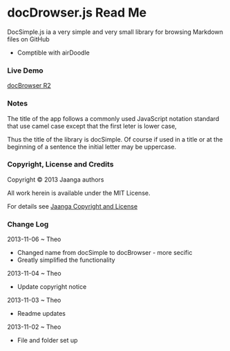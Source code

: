docDrowser.js Read Me
=====================
DocSimple.js ia a very simple and very small library for browsing Markdown files on GitHub

* Comptible with airDoodle 

### Live Demo

[docBrowser R2](http://jaanga.github.io/libs/ds/doc-broswer-prototype.html)

### Notes

The title of the app follows a commonly used JavaScript notation standard that use camel case except that the first leter is lower case,

Thus the title of the library is docSimple. Of course if used in a title or at the beginning of a sentence the initial letter may be uppercase. 

### Copyright, License and Credits
Copyright &copy; 2013 Jaanga authors

All work herein is available under the MIT License.  

For details see [Jaanga Copyright and License](http://jaanga.github.io/libs/jaanga-copyright-and-mit-license.md)


### Change Log

2013-11-06 ~ Theo

* Changed name from docSimple to docBrowser - more secific
* Greatly simplified the functionality


2013-11-04 ~ Theo

* Update copyright notice

2013-11-03 ~ Theo

* Readme updates

2013-11-02 ~ Theo

* File and folder set up 

